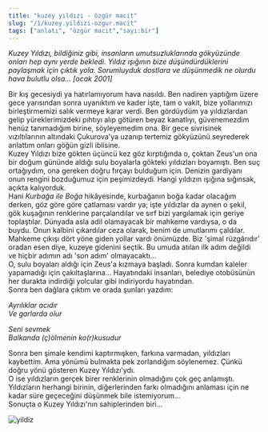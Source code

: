 ```yaml
---
title: "kuzey yıldızı - özgür macit"
slug: "/1/kuzey.yildizi-ozgur.macit"
tags: ["anlatı", "özgür macit","sayı:bir"]
---
```


*Kuzey Yıldızı, bildiğiniz gibi, insanların umutsuzluklarında gökyüzünde
onları hep aynı yerde bekledi. Yıldız ışığının bize düşündürdüklerini
paylaşmak için çıktık yola. Sorumluyduk dostlara ve düşünmedik ne olurdu
hava bulutlu olsa... [ocak 2001]*

Bir kış gecesiydi ya hatırlamıyorum hava nasıldı. Ben nadiren yaptığım
üzere gece yarısından sonra uyanıktım ve kader işte, tam o vakit, bize
yollarımızı birleştirmemizi salık vermeye karar verdi. Ben gördüydüm ya
yıldızlardan gelip yüreklerimizdeki pıhtıyı alıp götüren beyaz
kanatlıyı, güvenemezdim henüz tanımadığım birine, söyleyemedim ona. Bir
gece sivrisinek vızıltılarının altındaki Çukurova'ya uzanıp tertemiz
gökyüzünü seyrederek anlattım onları göğün gizli iblisine.  
Kuzey Yıldızı bize gökten üçüncü kez göz kırptığında o, çoktan Zeus'un
ona bir doğum gününde aldığı sulu boyalarla gökteki yıldızları
boyamıştı. Ben suç ortağıydım, ona gereken doğru fırçayı bulduğum için.
Denizin gardiyanı onun rengini bozduğumuz için peşimizdeydi. Hangi
yıldızın ışığına sığınsak, açıkta kalıyorduk.  
Hani *Kurbağa ile Boğa* hikâyesinde, kurbağanın boğa kadar olacağım
derken, göz göre göre çatlaması vardır ya; işte yıldızlar da aynen o
şekil, gök kuşağının renklerine parçalandılar ve sırf bizi yargılamak
için geriye toplaştılar. Dünyada asla adil olamayacak bir mahkeme
vardıysa, o da buydu. Onun kalbini çıkardılar ceza olarak, benim de
umutlarımı çaldılar.  
Mahkeme çıkışı dört yöne giden yollar vardı önümüzde. Biz 'şimal
rüzgârıdır' oradan esen diye, kuzeye gidenini seçtik. Bu umuda atılan
ilk adım değildi ve hiçbir adımın adı 'son adım' olmayacaktı...  
O, sulu boyaları aldığı için Zeus'a kızmaya başladı. Sonra kumdan
kaleler yapamadığı için çakıltaşlarına... Hayatındaki insanları,
belediye otobüsünün her durakta indirdiği yolcular gibi indiriyordu
hayatından.  
Sonra ben dağlara çıktım ve orada şunları yazdım:

*Ayrılıklar acıdır*  
*Ve garlarda olur*

*Seni sevmek*  
*Balkanda (ç)ölmenin ko(r)kusudur*

Sonra ben şimale kendimi kaptırmışken, farkına varmadan, yıldızları
kaybettim. Ama yönümü bulmakta pek zorlandığım söylenemez. Çünkü doğru
yönü gösteren Kuzey Yıldızı'ydı.  
O ise yıldızların gerçek birer renklerinin olmadığını çok geç anlamıştı.
Yıldızların herhangi birinin, diğerlerinden farkı olmadığını anlaması
için ne kadar süre geçeceğini düşünmek bile istemiyorum...  
Sonuçta o Kuzey Yıldızı'nın sahiplerinden biri...



![yildiz](/img/32.jpg)

